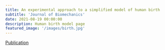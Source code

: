```yaml
---
title: An experimental approach to a simplified model of human birth
subtitle: 'Journal of Biomechanics'
date: 2021-08-19 00:00:00
description: Human birth model page 
featured_image: '/images/birth.jpg'
---
```


[Publication](https://www.sciencedirect.com/science/article/abs/pii/S0021929015006880)
